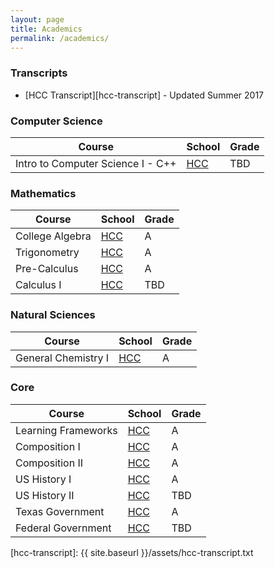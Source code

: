 ```yaml
---
layout: page
title: Academics
permalink: /academics/
---
```


### Transcripts

- [HCC Transcript][hcc-transcript] - Updated Summer 2017

### Computer Science

| Course | School | Grade |
|------|-----|-----|
| Intro to Computer Science I - C++ | [HCC][hcc] | TBD |

### Mathematics

| Course | School | Grade |
|------|-----|-----|
| College Algebra | [HCC][hcc] | A |
| Trigonometry | [HCC][hcc] | A |
| Pre-Calculus | [HCC][hcc] | A |
| Calculus I | [HCC][hcc] | TBD |

### Natural Sciences

| Course | School | Grade |
|------|-----|-----|
| General Chemistry I | [HCC][hcc] | A |

### Core

| Course | School | Grade |
|------|-----|-----|
| Learning Frameworks | [HCC][hcc] | A |
| Composition I | [HCC][hcc] | A |
| Composition II | [HCC][hcc] | A |
| US History I | [HCC][hcc] | A |
| US History II | [HCC][hcc] | TBD |
| Texas Government | [HCC][hcc] | A |
| Federal Government| [HCC][hcc] | TBD |



[hcc]: http://www.hccs.edu
[hcc-transcript]: {{ site.baseurl }}/assets/hcc-transcript.txt
